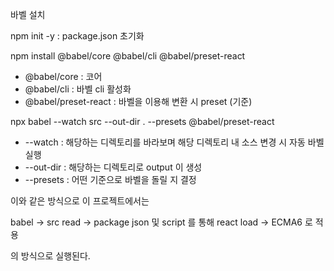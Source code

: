 바벨 설치

npm init -y : package.json 초기화 

npm install @babel/core @babel/cli @babel/preset-react

- @babel/core           : 코어
- @babel/cli            : 바벨 cli 활성화
- @babel/preset-react   : 바벨을 이용해 변환 시 preset (기준)

npx babel --watch src --out-dir . --presets @babel/preset-react

- --watch : 해당하는 디렉토리를 바라보며 해당 디렉토리 내 소스 변경 시 자동 바벨 실행
- --out-dir : 해당하는 디렉토리로 output 이 생성
- --presets : 어떤 기준으로 바벨을 돌릴 지 결정

이와 같은 방식으로 이 프로젝트에서는

babel -> src read -> package json 및 script 를 통해 react load -> ECMA6 로 적용 

의 방식으로 실행된다.